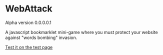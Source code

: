 WebAttack
=========

Alpha version 0.0.0.0.1

A javascript bookmarklet mini-game where you must protect your website against "words bombing" invasion.

[Test it on the test page](http://grsmto.com/lab/webattack/bookmarklet.html)
